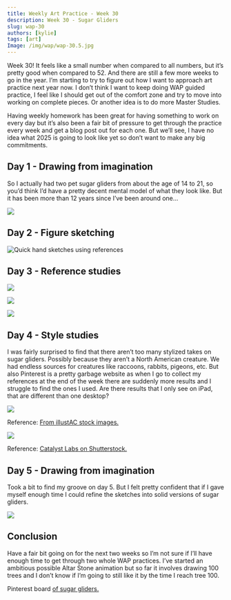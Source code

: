 ```yaml
---
title: Weekly Art Practice - Week 30
description: Week 30 - Sugar Gliders
slug: wap-30
authors: [kylie]
tags: [art]
Image: /img/wap/wap-30.5.jpg
---
```


Week 30! It feels like a small number when compared to all numbers, but it’s pretty good when compared to 52. And there are still a few more weeks to go in the year. I’m starting to try to figure out how I want to approach art practice next year now. I don’t think I want to keep doing WAP guided practice, I feel like I should get out of the comfort zone and try to move into working on complete pieces. Or another idea is to do more Master Studies.

Having weekly homework has been great for having something to work on every day but it’s also been a fair bit of pressure to get through the practice every week and get a blog post out for each one. But we’ll see, I have no idea what 2025 is going to look like yet so don’t want to make any big commitments.

## Day 1 - Drawing from imagination

So I actually had two pet sugar gliders from about the age of 14 to 21, so you’d think I’d have a pretty decent mental model of what they look like. But it has been more than 12 years since I’ve been around one…

![](/img/wap/wap-30.1.jpg)

<!--truncate-->

## Day 2 - Figure sketching

![Quick hand sketches using references](/img/wap/wap-30.2.jpg)

## Day 3 - Reference studies

![](/img/wap/wap-30.3.1.jpg)

![](/img/wap/wap-30.3.2.jpg)

![](/img/wap/wap-30.3.3.jpg)

## Day 4 - Style studies

I was fairly surprised to find that there aren’t too many stylized takes on sugar gliders. Possibly because they aren’t a North American creature. We had endless sources for creatures like raccoons, rabbits, pigeons, etc. But also Pinterest is a pretty garbage website as when I go to collect my references at the end of the week there are suddenly more results and I struggle to find the ones I used. Are there results that I only see on iPad, that are different than one desktop?

![](/img/wap/wap-30.4.1.jpg)

Reference: [From illustAC stock images.](https://www.ac-illust.com/main/detail.php?id=23007284)

![](/img/wap/wap-30.4.2.jpg)

Reference: [Catalyst Labs on Shutterstock.](https://www.shutterstock.com/id/g/catalyststuff)

## Day 5 - Drawing from imagination

Took a bit to find my groove on day 5. But I felt pretty confident that if I gave myself enough time I could refine the sketches into solid versions of sugar gliders.

![](/img/wap/wap-30.5.jpg)


## Conclusion

Have a fair bit going on for the next two weeks so I’m not sure if I’ll have enough time to get through two whole WAP practices. I’ve started an ambitious possible Altar Stone animation but so far it involves drawing 100 trees and I don’t know if I’m going to still like it by the time I reach tree 100.

Pinterest board [of sugar gliders.](https://ca.pinterest.com/maeanu3639/wap-sugargliders/)
